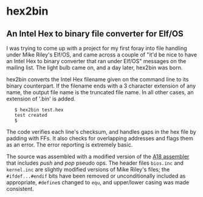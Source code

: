 # hex2bin

## An Intel Hex to binary file converter for Elf/OS

I was trying to come up with a project for my first foray into file
handling under Mike Riley's Elf/OS, and came across a couple of "it'd
be nice to have an Intel Hex to binary converter that ran under Elf/OS"
messages on the mailing list. The light bulb came on, and a day later,
hex2bin was born.

hex2bin converts the Intel Hex filename given on the command line to
its binary counterpart. If the filename ends with a 3 character
extension of any name, the output file name is the truncated file name.
In all other cases, an extension of '.bin' is added.

```
   $ hex2bin test.hex
   test created
   $
```	

The code verifies each line's checksum, and handles gaps in the hex
file by padding with FFs. It also checks for overlapping addresses and
flags them as an error. The error reporting is extremely basic.

The source was assembled with a modified version of the
[A18 assembler](https://github.com/carangil/A18) that includes *push*
and *pop* pseudo ops. The header files `bios.inc` and `kernel.inc` are
slightly modified versions of Mike Riley's files; the `#ifdef...#endif`
bits have been removed or unconditionally included as appropriate,
`#define`s changed to `equ`, and upper/lower casing was made consistent.

